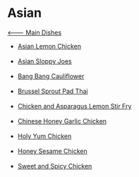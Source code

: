 # Asian

[<--- Main Dishes](../main-dishes.md)

- [Asian Lemon Chicken](./asian-lemon-chicken.md)<br><br>
- [Asian Sloppy Joes](./asian-sloppy-joes.md)<br><br>
- [Bang Bang Cauliflower](./bang-bang-cauliflower.md)<br><br>
- [Brussel Sprout Pad Thai](./brussel-sprout-pad-thai.md)<br><br>
- [Chicken and Asparagus Lemon Stir Fry](./chicken-and-asparagus-lemon-stir-fry.md)<br><br>
- [Chinese Honey Garlic Chicken](./chinese-honey-garlic-chicken.md)<br><br>
- [Holy Yum Chicken](./holy-yum-chicken.md)<br><br>
- [Honey Sesame Chicken](./honey-sesame-chicken.md)<br><br>
- [Sweet and Spicy Chicken](./sweet-and-spicy-chicken.md)<br><br>
